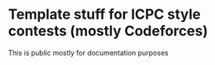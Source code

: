 # Template stuff for ICPC style contests (mostly Codeforces)
This is public mostly for documentation purposes
